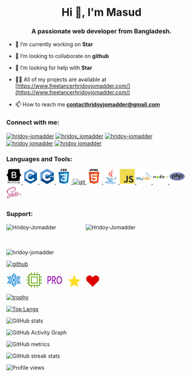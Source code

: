 <!-- ### Hi there 👋

**Hridoy-Jomadder/Hridoy-Jomadder** is a ✨ _special_ ✨ repository because its `README.md` (this file) appears on your GitHub profile.

Here are some ideas to get you started:

- 🔭 I’m currently working on ...
- 🌱 I’m currently learning ...
- 👯 I’m looking to collaborate on ...
- 🤔 I’m looking for help with ...
- 💬 Ask me about ...
- 📫 How to reach me: ...
- 😄 Pronouns: ...
- ⚡ Fun fact: ... -->
<h1 align="center">Hi 👋, I'm Masud</h1>
<h3 align="center">A passionate web developer from Bangladesh.</h3>

- 🔭 I’m currently working on **Star**

- 👯 I’m looking to collaborate on **github**

- 🤝 I’m looking for help with **Star**

- 👨‍💻 All of my projects are available at [https://www.freelancerhridoyjomadder.com/](https://www.freelancerhridoyjomadder.com/)

- 📫 How to reach me **contacthridoyjomadder@gmail.com**

<h3 align="left">Connect with me:</h3>
<p align="left">
<a href="https://dev.to/hridoy-jomadder" target="blank"><img align="center" src="https://raw.githubusercontent.com/rahuldkjain/github-profile-readme-generator/master/src/images/icons/Social/devto.svg" alt="hridoy-jomadder" height="30" width="40" /></a>
<a href="https://twitter.com/hridoy_jomadder" target="blank"><img align="center" src="https://raw.githubusercontent.com/rahuldkjain/github-profile-readme-generator/master/src/images/icons/Social/twitter.svg" alt="hridoy_jomadder" height="30" width="40" /></a>
<a href="https://linkedin.com/in/hridoy-jomadder" target="blank"><img align="center" src="https://raw.githubusercontent.com/rahuldkjain/github-profile-readme-generator/master/src/images/icons/Social/linked-in-alt.svg" alt="hridoy-jomadder" height="30" width="40" /></a>
<a href="https://fb.com/hridoy jomadder" target="blank"><img align="center" src="https://raw.githubusercontent.com/rahuldkjain/github-profile-readme-generator/master/src/images/icons/Social/facebook.svg" alt="hridoy jomadder" height="30" width="40" /></a>
<a href="https://www.youtube.com/c/hridoy jomadder" target="blank"><img align="center" src="https://raw.githubusercontent.com/rahuldkjain/github-profile-readme-generator/master/src/images/icons/Social/youtube.svg" alt="hridoy jomadder" height="30" width="40" /></a>
</p>

<h3 align="left">Languages and Tools:</h3>
<p align="left"> <a href="https://getbootstrap.com" target="_blank" rel="noreferrer"> <img src="https://raw.githubusercontent.com/devicons/devicon/master/icons/bootstrap/bootstrap-plain-wordmark.svg" alt="bootstrap" width="40" height="40"/> </a> <a href="https://www.cprogramming.com/" target="_blank" rel="noreferrer"> <img src="https://raw.githubusercontent.com/devicons/devicon/master/icons/c/c-original.svg" alt="c" width="40" height="40"/> </a> <a href="https://www.w3schools.com/cpp/" target="_blank" rel="noreferrer"> <img src="https://raw.githubusercontent.com/devicons/devicon/master/icons/cplusplus/cplusplus-original.svg" alt="cplusplus" width="40" height="40"/> </a> <a href="https://www.w3schools.com/css/" target="_blank" rel="noreferrer"> <img src="https://raw.githubusercontent.com/devicons/devicon/master/icons/css3/css3-original-wordmark.svg" alt="css3" width="40" height="40"/> </a> <a href="https://git-scm.com/" target="_blank" rel="noreferrer"> <img src="https://www.vectorlogo.zone/logos/git-scm/git-scm-icon.svg" alt="git" width="40" height="40"/> </a> <a href="https://www.w3.org/html/" target="_blank" rel="noreferrer"> <img src="https://raw.githubusercontent.com/devicons/devicon/master/icons/html5/html5-original-wordmark.svg" alt="html5" width="40" height="40"/> </a> <a href="https://www.java.com" target="_blank" rel="noreferrer"> <img src="https://raw.githubusercontent.com/devicons/devicon/master/icons/java/java-original.svg" alt="java" width="40" height="40"/> </a> <a href="https://developer.mozilla.org/en-US/docs/Web/JavaScript" target="_blank" rel="noreferrer"> <img src="https://raw.githubusercontent.com/devicons/devicon/master/icons/javascript/javascript-original.svg" alt="javascript" width="40" height="40"/> </a> <a href="https://www.mysql.com/" target="_blank" rel="noreferrer"> <img src="https://raw.githubusercontent.com/devicons/devicon/master/icons/mysql/mysql-original-wordmark.svg" alt="mysql" width="40" height="40"/> </a> <a href="https://nodejs.org" target="_blank" rel="noreferrer"> <img src="https://raw.githubusercontent.com/devicons/devicon/master/icons/nodejs/nodejs-original-wordmark.svg" alt="nodejs" width="40" height="40"/> </a> <a href="https://www.php.net" target="_blank" rel="noreferrer"> <img src="https://raw.githubusercontent.com/devicons/devicon/master/icons/php/php-original.svg" alt="php" width="40" height="40"/> </a> <a href="https://sass-lang.com" target="_blank" rel="noreferrer"> <img src="https://raw.githubusercontent.com/devicons/devicon/master/icons/sass/sass-original.svg" alt="sass" width="40" height="40"/> </a> </p>

<h3 align="left">Support:</h3>
<p><a href="https://www.buymeacoffee.com/Hridoy-Jomadder"> <img align="left" src="https://cdn.buymeacoffee.com/buttons/v2/default-yellow.png" height="50" width="210" alt="Hridoy-Jomadder" /></a><a href="https://ko-fi.com/Hridoy-Jomadder"> <img align="left" src="https://cdn.ko-fi.com/cdn/kofi3.png?v=3" height="50" width="210" alt="Hridoy-Jomadder" /></a></p><br><br>

<p>&nbsp;<img align="center" src="https://github-readme-stats.vercel.app/api?username=hridoy-jomadder&show_icons=true&locale=en" alt="hridoy-jomadder" /></p>

[<img src='https://cdn.jsdelivr.net/npm/simple-icons@3.0.1/icons/github.svg' alt='github' height='40'>](https://github.com/Hridoy-Jomadder)  

<a href='https://archiveprogram.github.com/'><img src='https://raw.githubusercontent.com/acervenky/animated-github-badges/master/assets/acbadge.gif' width='40' height='40'></a> <a href='https://docs.github.com/en/developers'><img src='https://raw.githubusercontent.com/acervenky/animated-github-badges/master/assets/devbadge.gif' width='40' height='40'></a> <a href='https://github.com/pricing'><img src='https://raw.githubusercontent.com/acervenky/animated-github-badges/master/assets/pro.gif' width='40' height='40'></a> <a href='https://stars.github.com/'><img src='https://raw.githubusercontent.com/acervenky/animated-github-badges/master/assets/starbadge.gif' width='35' height='35'></a> <a href='https://docs.github.com/en/github/supporting-the-open-source-community-with-github-sponsors'><img src='https://raw.githubusercontent.com/acervenky/animated-github-badges/master/assets/sponsorbadge.gif' width='35' height='35'></a> 

[![trophy](https://github-profile-trophy.vercel.app/?username=Hridoy-Jomadder)](https://github.com/ryo-ma/github-profile-trophy)

[![Top Langs](https://github-readme-stats.vercel.app/api/top-langs/?username=Hridoy-Jomadder)](https://github.com/anuraghazra/github-readme-stats)

![GitHub stats](https://github-readme-stats.vercel.app/api?username=Hridoy-Jomadder&show_icons=true&count_private=true)  

![GitHub Activity Graph](https://activity-graph.herokuapp.com/graph?username=Hridoy-Jomadder)  

![GitHub metrics](https://metrics.lecoq.io/Hridoy-Jomadder)  

![GitHub streak stats](https://streak-stats.demolab.com/?user=Hridoy-Jomadder)  

![Profile views](https://gpvc.arturio.dev/Hridoy-Jomadder)  
